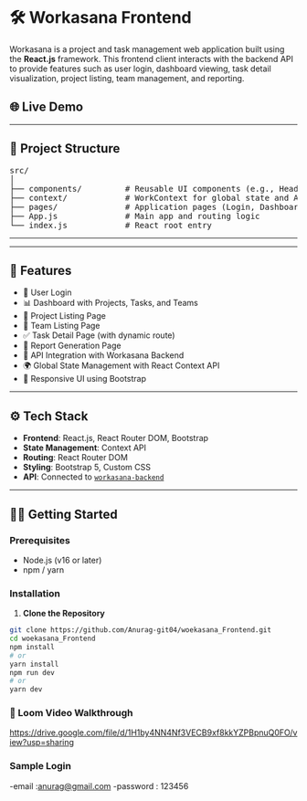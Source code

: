 # 🛠️ Workasana Frontend

Workasana is a project and task management web application built using the **React.js** framework. This frontend client interacts with the backend API to provide features such as user login, dashboard viewing, task detail visualization, project listing, team management, and reporting.

## 🌐 Live Demo



---
## 📁 Project Structure

<pre>
src/
│
├── components/         # Reusable UI components (e.g., Header)
├── context/            # WorkContext for global state and API calls
├── pages/              # Application pages (Login, Dashboard, Project, etc.)
├── App.js              # Main app and routing logic
└── index.js            # React root entry
</pre>

---

---

## 🚀 Features

- 🔐 User Login
- 📊 Dashboard with Projects, Tasks, and Teams
- 📁 Project Listing Page
- 👥 Team Listing Page
- ✅ Task Detail Page (with dynamic route)
- 📑 Report Generation Page
- 📡 API Integration with Workasana Backend
- 🌍 Global State Management with React Context API
- 💅 Responsive UI using Bootstrap

---

## ⚙️ Tech Stack

- **Frontend**: React.js, React Router DOM, Bootstrap
- **State Management**: Context API
- **Routing**: React Router DOM
- **Styling**: Bootstrap 5, Custom CSS
- **API**: Connected to [`workasana-backend`](https://github.com/Anurag-git04/workasana_Backend)

---

## 🧑‍💻 Getting Started

### Prerequisites

- Node.js (v16 or later)
- npm / yarn


### Installation

1. **Clone the Repository**

```bash
git clone https://github.com/Anurag-git04/woekasana_Frontend.git
cd woekasana_Frontend
npm install
# or
yarn install
npm run dev
# or
yarn dev
```
### 📸 Loom Video Walkthrough
https://drive.google.com/file/d/1H1by4NN4Nf3VECB9xf8kkYZPBpnuQ0FO/view?usp=sharing

### Sample Login
-email :anurag@gmail.com
-password : 123456
